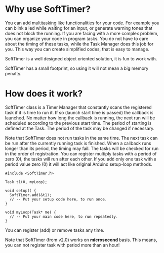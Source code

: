 # Why use SoftTimer? #

You can add multitasking like functionalities for your code. For example you can blink a led while waiting for an input, or generate warning tones that does not block the running.
If you are facing with a more complex problem, you can organize your code in program tasks. You do not have to care about the timing of these tasks, while the Task Manager does this job for you. This way you can create simplified codes, that is easy to manage.

SoftTimer is a well designed object oriented solution, it is fun to work with.

SoftTimer has a small footprint, so using it will not mean a big memory penalty.



# How does it work? #


SoftTimer class is a Timer Manager that constantly scans the registered task if it is time to run it. If so (launch start time is passed) the callback is launched. No matter how long the callback is running, the next run will be scheduled according to the previous start time. The period of starting is defined at the Task. The period of the task may be changed if necessary.

Note that SoftTimer does not run tasks in the same time. The next task can be run after the currently running task is finished. When a callback runs longer than its period, the timing may fail. The tasks will be checked for run in the order of registration. You can register multiply tasks with a period of zero (0), the tasks will run after each other.
If you add only one task with a period value zero (0) it will act like original Arduino setup-loop methods.

```
#include <SoftTimer.h>

Task t1(0, myLoop);

void setup() {
  SoftTimer.add(&t1);
  // -- Put your setup code here, to run once.
}

void myLoop(Task* me) {
  // -- Put your main code here, to run repeatedly.
}
```

You can register (add) or remove tasks any time.

Note that SoftTimer (from v2.0) works on **microsecond** basis. This means, you can not register task with period more than an hour!